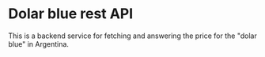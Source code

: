 # Dolar blue rest API

This is a backend service for fetching and answering the price for the "dolar blue" in Argentina.